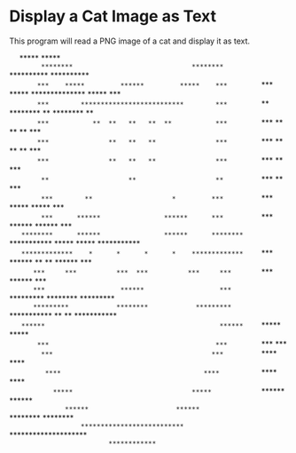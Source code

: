# Display a Cat Image as Text

This program will read a PNG image of a cat and display it as text.

` 
`          *****                                  *****          
`         ********                              ********         
`         **********                          **********         
`        ***    *****         ******         *****    ***        
`        ***      *****   **************   *****      ***        
`        ***        **************************        ***        
`        **          ********   **   ********          **        
`        ***           **  **   **   **  **           ***        
`        ***               **   **   **               ***        
`        ***               **   **   **               ***        
`        ***               **   **   **               ***        
`        ***               **   **   **               ***        
`        ***                    **                    ***        
`         **                    **                    **         
`         ***                   **                   ***         
`         ***        **                    *         ***         
`         ***       *****                *****       ***         
`         ***      ******                ******      ***         
`         ***      ******                ******      ***         
`    ********      ******                ******      ********    
`    ***********    *****                *****    ***********    
`    *************    *      *      *      *    *************    
`       ***  ******          **    **          ******  ***       
`       ***     ***          ***  ***          ***     ***       
`       ***                   ******                   ***       
`       ***                   ******                   ***       
`       *********            ********            *********       
`       *********            ********            *********       
`     ***********            **    **            ***********     
`    ******                                            ******    
`     *****                                            *****     
`        ***                                          ***        
`        ***                                          ***        
`         ***                                        ***         
`         ****                                      ****         
`          ****                                    ****          
`           ****                                  ****           
`            *****                              *****            
`             ******                          ******             
`               ******                      ******               
`                 ********              ********                 
`                   **************************                   
`                      ********************                      
`                          ************                          
`

